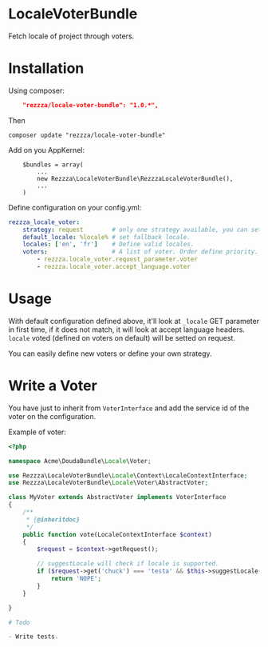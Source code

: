 LocaleVoterBundle
=================

Fetch locale of project through voters.

# Installation

Using composer:

```json
    "rezzza/locale-voter-bundle": "1.0.*",
```

Then

```
composer update "rezzza/locale-voter-bundle"
```

Add on you AppKernel:

```
    $bundles = array(
        ...
        new Rezzza\LocaleVoterBundle\RezzzaLocaleVoterBundle(),
        ...
    )
```

Define configuration on your config.yml:

```yaml
rezzza_locale_voter:
    strategy: request        # only one strategy available, you can set null to manually decide of locale.
    default_locale: %locale% # set fallback locale.
    locales: ['en', 'fr']    # Define valid locales.
    voters:                  # A list of voter. Order define priority.
        - rezzza.locale_voter.request_parameter.voter
        - rezzza.locale_voter.accept_language.voter
```

# Usage

With default configuration defined above, it'll look at `_locale` GET parameter in first time, if it does not match, it will look at accept language headers.
`locale` voted (defined on voters on default) will be setted on request.

You can easily define new voters or define your own strategy.

# Write a Voter

You have just to inherit from `VoterInterface` and add the service id of the voter on the configuration.

Example of voter:

```php
<?php

namespace Acme\DoudaBundle\Locale\Voter;

use Rezzza\LocaleVoterBundle\Locale\Context\LocaleContextInterface;
use Rezzza\LocaleVoterBundle\Locale\Voter\AbstractVoter;

class MyVoter extends AbstractVoter implements VoterInterface
{
    /**
     * {@inheritdoc}
     */
    public function vote(LocaleContextInterface $context)
    {
        $request = $context->getRequest();

        // suggestLocale will check if locale is supported.
        if ($request->get('chuck') === 'testa' && $this->suggestLocale('NOPE')) {
            return 'NOPE';
        }
    }

}

# Todo

- Write tests.
